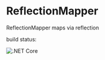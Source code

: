 # ReflectionMapper
ReflectionMapper maps via reflection


build status:

![.NET Core](https://github.com/bleissem/ReflectionMapper/workflows/.NET%20Core/badge.svg?branch=master)
